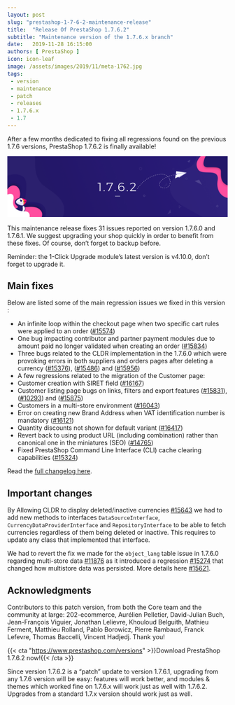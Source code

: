 ```yaml
---
layout: post
slug: "prestashop-1-7-6-2-maintenance-release"
title:  "Release Of PrestaShop 1.7.6.2"
subtitle: "Maintenance version of the 1.7.6.x branch"
date:   2019-11-28 16:15:00
authors: [ PrestaShop ]
icon: icon-leaf
image: /assets/images/2019/11/meta-1762.jpg
tags:
 - version
 - maintenance
 - patch
 - releases
 - 1.7.6.x
 - 1.7
---
```



After a few months dedicated to fixing all regressions found on the previous 1.7.6 versions, PrestaShop 1.7.6.2 is finally available!

![1.7.6.2 is available!](/assets/images/2019/11/1.7.6.2_banner.jpg)

This maintenance release fixes 31 issues reported on version 1.7.6.0 and 1.7.6.1. We suggest upgrading your shop quickly in order to benefit from these fixes. Of course, don’t forget to backup before.

Reminder:  the 1-Click Upgrade module’s latest version is v4.10.0, don’t forget to upgrade it.


## Main fixes
Below are listed some of the main regression issues we fixed in this version :

- An infinite loop within the checkout page when two specific cart rules were applied to an order ([#15574](https://github.com/PrestaShop/PrestaShop/issues/15574))
- One bug impacting contributor and partner payment modules due to amount paid no longer validated when creating an order ([#15834](https://github.com/PrestaShop/PrestaShop/issues/15834))
- Three bugs related to the CLDR implementation in the 1.7.6.0 which were provoking errors in both suppliers and orders pages after deleting a currency ([#15376](https://github.com/PrestaShop/PrestaShop/issues/15376)), ([#15486](https://github.com/PrestaShop/PrestaShop/issues/15486)) and ([#15956](https://github.com/PrestaShop/PrestaShop/issues/15956))
- A few regressions related to the migration of the Customer page:
 - Customer creation with SIRET field ([#16167](https://github.com/PrestaShop/PrestaShop/issues/16167))
- Customer listing page bugs on links, filters and export features ([#15831](https://github.com/PrestaShop/PrestaShop/issues/15831)), ([#10293](https://github.com/PrestaShop/PrestaShop/issues/10293)) and ([#15875](https://github.com/PrestaShop/PrestaShop/issues/15875))
- Customers in a multi-store environment ([#16043](https://github.com/PrestaShop/PrestaShop/issues/16043))
- Error on creating new Brand Address when VAT identification number is mandatory ([#16121](https://github.com/PrestaShop/PrestaShop/issues/16121))
- Quantity discounts not shown for default variant ([#16417](https://github.com/PrestaShop/PrestaShop/issues/#16417))
- Revert back to using product URL (including combination) rather than canonical one in the miniatures (SEO) ([#14765](https://github.com/PrestaShop/PrestaShop/issues/14765))
- Fixed PrestaShop Command Line Interface (CLI) cache clearing capabilities ([#15324](https://github.com/PrestaShop/PrestaShop/issues/15324))

Read the [full changelog here](https://github.com/PrestaShop/PrestaShop/releases/tag/1.7.6.2).


## Important changes
By Allowing CLDR to display deleted/inactive currencies [#15643](https://github.com/PrestaShop/PrestaShop/pull/15643) we had to add new methods to interfaces `DataSourceInterface`, `CurrencyDataProviderInterface` and `RepositoryInterface` to be able to fetch currencies regardless of them being deleted or inactive. This requires to update any class that implemented that interface.

We had to revert the fix we made for the `object_lang` table issue in 1.7.6.0 regarding multi-store data [#11876](https://github.com/PrestaShop/PrestaShop/pull/11876) as it introduced a regression [#15274](https://github.com/PrestaShop/PrestaShop/issues/15274) that changed how multistore data was persisted. More details here [#15621](https://github.com/PrestaShop/PrestaShop/pull/15621).


## Acknowledgments

Contributors to this patch version, from both the Core team and the community at large: 
202-ecommerce, Aurélien Pelletier, David-Julian Buch, Jean-François Viguier, Jonathan Lelievre, Khouloud Belguith, Mathieu Ferment, Matthieu Rolland, Pablo Borowicz, Pierre Rambaud, Franck Lefevre, Thomas Baccelli, Vincent Hadjedj.
Thank you!


{{< cta "https://www.prestashop.com/versions" >}}Download PrestaShop 1.7.6.2 now!{{< /cta >}}


Since version 1.7.6.2 is a “patch” update to version 1.7.6.1, upgrading from any 1.7.6 version will be easy: features will work better, and modules & themes which worked fine on 1.7.6.x will work just as well with 1.7.6.2. Upgrades from a standard 1.7.x version should work just as well.
